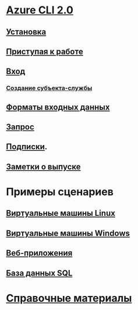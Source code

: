 # [Azure CLI 2.0](overview.md)
## [Установка](install-azure-cli.md)
## [Приступая к работе](get-started-with-azure-cli.md)
## [Вход](authenticate-azure-cli.md)
### [Создание субъекта-службы](create-an-azure-service-principal-azure-cli.md)
## [Форматы входных данных](format-output-azure-cli.md)
## [Запрос](query-azure-cli.md)
## [Подписки](manage-azure-subscriptions-azure-cli.md).
## [Заметки о выпуске](release-notes-azure-cli.md)
# Примеры сценариев
## [Виртуальные машины Linux](/azure/virtual-machines/linux/cli-samples?toc=%2fcli%2fazure%2ftoc.json&bc=%2fcli%2fazure%2fbreadcrumb%2ftoc.json)
## [Виртуальные машины Windows](/azure/virtual-machines/windows/cli-samples?toc=%2fcli%2fazure%2ftoc.json&bc=%2fcli%2fazure%2fbreadcrumb%2ftoc.json)
## [Веб-приложения](/azure/app-service-web/app-service-cli-samples?toc=%2fcli%2fazure%2ftoc.json&bc=%2fcli%2fazure%2fbreadcrumb%2ftoc.json)
## [База данных SQL](/azure/sql-database/sql-database-cli-samples?toc=%2fcli%2fazure%2ftoc.json&bc=%2fcli%2fazure%2fbreadcrumb%2ftoc.json)
# [Справочные материалы](../docs-ref-autogen/refTOC.md)

